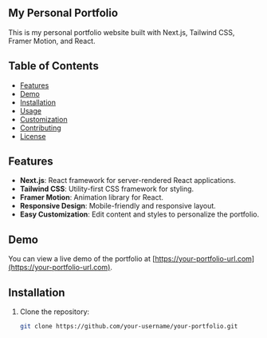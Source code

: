 ## My Personal Portfolio

This is my personal portfolio website built with Next.js, Tailwind CSS, Framer Motion, and React.

## Table of Contents

- [Features](#features)
- [Demo](#demo)
- [Installation](#installation)
- [Usage](#usage)
- [Customization](#customization)
- [Contributing](#contributing)
- [License](#license)

## Features

- **Next.js**: React framework for server-rendered React applications.
- **Tailwind CSS**: Utility-first CSS framework for styling.
- **Framer Motion**: Animation library for React.
- **Responsive Design**: Mobile-friendly and responsive layout.
- **Easy Customization**: Edit content and styles to personalize the portfolio.

## Demo

You can view a live demo of the portfolio at [https://your-portfolio-url.com](https://your-portfolio-url.com).

## Installation

1. Clone the repository:

   ```bash
   git clone https://github.com/your-username/your-portfolio.git
